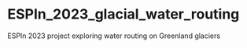 # ESPIn_2023_glacial_water_routing
ESPIn 2023 project exploring water routing on Greenland glaciers
